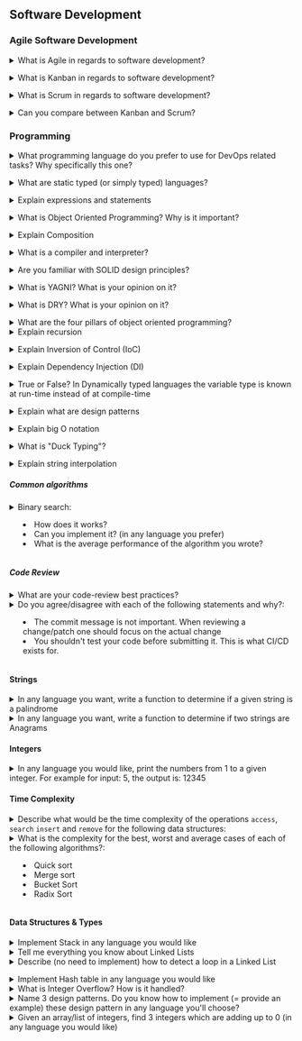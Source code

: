 ## Software Development

### Agile Software Development

<details>
<summary>What is Agile in regards to software development?</summary><br><b>

[Atlassian](https://www.atlassian.com/agile/kanban/kanban-vs-scrum): "is a structured and iterative approach to project management and product development. It recognizes the volatility of product development, and provides a methodology for self-organizing teams to respond to change without going off the rails."
</b></details>

<details>
<summary>What is Kanban in regards to software development?</summary><br><b>

* Kanban is an agile software development framework

* It focuses on having flexible and fluid process - no deadlines, fewer meetings, less formal roles
* While arguable, Kanban seems to fit better small teams rather than big teams who might benefit more from structurized process
</b></details>

<details>
<summary>What is Scrum in regards to software development?</summary><br><b>

* Scrum is an agile software development framework

* Fixed length iterations
* Requires the team to have roles like scrum master and product owner
</b></details>

<details>
<summary>Can you compare between Kanban and Scrum?</summary><br><b>

* Kanban is continuous, fluid and visualized process whereas Scrum is short and structured, where work is shipped during fixed intervals known as sprints


* Kanban is less structured compared to other frameworks like scrum
* Kanban is more visualized way of managing the development process
* Kanban has fewer meetings and formal roles compared to other frameworks like scrum
</b></details>

### Programming

<details>
<summary>What programming language do you prefer to use for DevOps related tasks? Why specifically this one?</summary><br><b>

For example, Python. It's multipurpose, easy-to-learn, continuously-evolving, and open-source. And it's very popular today
</b></details>

<details>
<summary>What are static typed (or simply typed) languages?</summary><br><b>

In static typed languages the variable type is known at compile-time instead of at run-time.
Such languages are: C, C++ and Java
</b></details>

<details>
<summary>Explain expressions and statements</summary><br><b>

An expression is anything that results in a value (even if the value is None). Basically, any sequence of literals so, you can say that a string, integer, list, ... are all expressions.

Statements are instructions executed by the interpreter like variable assignments, for loops and conditionals (if-else).
</b></details>

<details>
<summary>What is Object Oriented Programming? Why is it important?</summary><br><b>

[educative.io](https://www.educative.io/blog/object-oriented-programming) "Object-Oriented Programming (OOP) is a programming paradigm in computer science that relies on the concept of classes and objects. It is used to structure a software program into simple, reusable pieces of code blueprints (usually called classes), which are used to create individual instances of objects."

OOP is the mainstream paradigm today. Most of the big services are wrote with OOP
</b></details>

<details>
<summary>Explain Composition</summary><br><b>

Composition - ability to build a complex object from other objects
</b></details>

<details>
<summary>What is a compiler and interpreter?</summary><br><b>

[bzfar.org](https://www.bzfar.org/publ/algorithms_programming/programming_languages/translators_compiler_vs_interpetator/42-1-0-50)

Compiler:

"A compiler is a translator used to convert high-level programming language to low-level programming language.  It converts the whole program in one session and reports errors detected after the conversion. Compiler takes time to do its work as it translates high-level code to lower-level code all at once and then saves it to memory."

Interpreter:

"Just like a compiler, is a translator used to convert high-level programming language to low-level programming language. It converts the program line by line and reports errors detected at once, while doing the conversion. With this, it is easier to detect errors than in a compiler."
</b></details>

<details>
<summary>Are you familiar with SOLID design principles?</summary><br><b>

SOLID design principles are about:

* Make it easier to extend the functionality of the system
* Make the code more readable and easier to maintain

SOLID is:

* Single Responsibility - A class* should have one ~responsibility~ reason to change. It was edited by Robert Martin due to wrong understanding of principle
* Open-Closed - A class should be open for extension, but closed for modification. What this practically means is that you should extend functionality by adding a new code and not by modifying it. Your system should be separated into components so it can be easily extended without breaking everything
* Liskov Substitution - Any derived class should be able to substitute the its parent without altering its corrections. Practically, every part of the code will get the expected result no matter which part is using it
* Interface Segregation - A client should never depend on anything it doesn't uses. Big interfaces must be split to smaller interfaces if needed
* Dependency Inversion - High level modules should depend on abstractions, not low level modules

*there also can be module, component, entity, etc. Depends on project structure and programming language
</b></details>

<details>
<summary>What is YAGNI? What is your opinion on it?</summary><br><b>

YAGNI - You aren't gonna need it. You must add functionality that will be used. No need to add functionality that is not directly needed
</b></details>

<details>
<summary>What is DRY? What is your opinion on it?</summary><br><b>

DRY - Don't repeat yourself. Actually it means that you shouldn't duplicate logic and use functions/classes instead. But this must be done smartly and pay attention to the domain logic. Same code lines don't always mean duplication
</b></details>

<details>
<summary>What are the four pillars of object oriented programming?</summary><br><b>

* Abstraction - you don't need to know how this class implemented. You need to know what functionality does it provide (interface) and how to use it
* Encapsulation - keep fields for class purposes private (or protected) and provide public methods if needed. We must keep the data and code safe within the class itself
* Inheritance - gives ability to create class that shares some of attributes of existing classes
* Polymorphism - same methods in different contexts can do different things. Method overloading and overriding are some forms of polymorphism
</b></details>

<details>
<summary>Explain recursion</summary><br><b>

Recursion - process (or strategy), when function calls itself. It has recursive case and exit case. In recursive case we call function again, in exit case we finish function without calling it again. If we don't have exit case - function will work infinite, until memory overload or call stack limit
</b></details>

<details>
<summary>Explain Inversion of Control (IoC)</summary><br><b>

Inversion of Control - design principle, used to achieve loose coupling. You must use some abstraction layer to access some functionality (similar to SOLID Dependency Inversion)
</b></details>

<details>
<summary>Explain Dependency Injection (DI)</summary><br><b>

Dependency Injection - design pattern, used with IoC. Our object fields (dependencies) must be configurated by external objects
</b></details>

<details>
<summary>True or False? In Dynamically typed languages the variable type is known at run-time instead of at compile-time</summary><br><b>

True
</b></details>

<details>
<summary>Explain what are design patterns</summary><br><b>

[refactoring.guru](https://refactoring.guru/): "Design patterns are typical solutions to commonly occurring problems in software design. They are like pre-made blueprints that you can customize to solve a recurring design problem in your code."
</b></details>

<details>
<summary>Explain big O notation</summary><br><b>

[habr.com](https://habr.com/ru/post/559518/) "We can use Big O notation to compare and search different solutions to find which solution is best. The best solution is one that consumes less amount of time and space. Generally, time and space are two parameters that determine the efficiency of the algorithm.

 Big O Notation tells accurately how long an algorithm takes to run. It is a basic analysis of algorithm efficiency. It describes the execution time required. It depends on the size of input data that essentially passes in. Big O notation gives us algorithm complexity in terms of input size. For the large size of input data, the execution time will be slow as compared to the small size of input data. Big O notation is used to analyze space and time."
</b></details>

<details>
<summary>What is "Duck Typing"?</summary><br><b>

"When I see a bird that walks like a duck and swims like a duck and quacks like a duck, I call that bird a duck."

This is direction in programming, where we are checking properties of object, but not it's type
</b></details>

<details>
<summary>Explain string interpolation</summary><br><b>

String interpolation - process of evaluating of string literal. For example (JS):</b>
```js
const messages = 5;
console.log(`You have ${messages} new messages`); // You have 5 new messages 
```
</details>

##### Common algorithms

<details>
<summary>Binary search:

  * How does it works?
  * Can you implement it? (in any language you prefer)
  * What is the average performance of the algorithm you wrote?</summary><br><b>

It's a search algorithm used with sorted arrays/lists to find a target value by dividing the array each iteration and comparing the middle value to the target value. If the middle value is smaller than target value, then the target value is searched in the right part of the divided array, else in the left side. This continues until the value is found (or the array divided max times)

[python implementation](coding/python/binary_search.py)

The average performance of the above algorithm is O(log n). Best performance can be O(1) and worst O(log n).
</b></details>

##### Code Review

<details>
<summary>What are your code-review best practices?</summary><br><b>
</b></details>

<details>
<summary>Do you agree/disagree with each of the following statements and why?:

  * The commit message is not important. When reviewing a change/patch one should focus on the actual change
  * You shouldn't test your code before submitting it. This is what CI/CD exists for.</summary><br><b>
</b></details>

#### Strings

<details>
<summary>In any language you want, write a function to determine if a given string is a palindrome</summary><br><b>
</b></details>

<details>
<summary>In any language you want, write a function to determine if two strings are Anagrams </summary><br><b>
</b></details>

#### Integers

<details>
<summary>In any language you would like, print the numbers from 1 to a given integer. For example for input: 5, the output is: 12345</summary><br><b>
</b></details>

#### Time Complexity

<details>
<summary>Describe what would be the time complexity of the operations <code>access</code>, <code>search</code> <code>insert</code> and <code>remove</code> for the following data structures:</summary><br><b>

  * Stack
  * Queue
  * Linked List
  * Binary Search Tree
</b></details>

<details>
<summary>What is the complexity for the best, worst and average cases of each of the following algorithms?:

  * Quick sort
  * Merge sort
  * Bucket Sort
  * Radix Sort</summary><br><b>
</b></details>

#### Data Structures & Types

<details>
<summary>Implement Stack in any language you would like</summary><br><b>
</b></details>

<details>
<summary>Tell me everything you know about Linked Lists</summary><br><b>

  * A linked list is a data structure
  * It consists of a collection of nodes. Together these nodes represent a sequence
  * Useful for use cases where you need to insert or remove an element from any position of the linked list
  * Some programming languages don't have linked lists as a built-in data type (like Python for example) but it can be easily implemented
</b></details>

<details>
<summary>Describe (no need to implement) how to detect a loop in a Linked List</summary><br><b>

There are multiple ways to detect a loop in a linked list. I'll mention three here:

Worst solution:<br>
Two pointers where one points to the head and one points to the last node. Each time you advance the last pointer by one and check whether the distance between head pointer to the moved pointer is bigger than the last time you measured the same distance (if not, you have a loop).<br>
The reason it's probably the worst solution, is because time complexity here is O(n^2)

Decent solution:<br>

Create an hash table and start traversing the linked list. Every time you move, check whether the node you moved to is in the hash table. If it isn't, insert it to the hash table. If you do find at any point the node in the hash table, it means you have a loop. When you reach None/Null, it's the end and you can return "no loop" value.
This one is very easy to implement (just create a hash table, update it and check whether the node is in the hash table every time you move to the next node) but since the auxiliary space is O(n) because you create a hash table then, it's not the best solution

Good solution:<br>
Instead of creating a hash table to document which nodes in the linked list you have visited, as in the previous solution, you can modify the Linked List (or the Node to be precise) to have a "visited" attribute. Every time you visit a node, you set "visited" to True.<br>
Time compleixty is O(n) and Auxiliary space is O(1), so it's a good solution but the only problem, is that you have to modify the Linked List.

Best solution:<br>
You set two pointers to traverse the linked list from the beginning. You move one pointer by one each time and the other pointer by two. If at any point they meet, you have a loop. This solution is also called "Floyd's Cycle-Finding"<br>
Time complexity is O(n) and auxiliary space is O(1). Perfect :)
</b></details>

<details>
<summary>Implement Hash table in any language you would like</summary><br><b>
</b></details>

<details>
<summary>What is Integer Overflow? How is it handled?</summary><br><b>
</b></details>

<details>
<summary>Name 3 design patterns. Do you know how to implement (= provide an example) these design pattern in any language you'll choose?</summary><br><b>
</b></details>

<details>
<summary>Given an array/list of integers, find 3 integers which are adding up to 0 (in any language you would like)</summary><br><b>

```
def find_triplets_sum_to_zero(li):
    li = sorted(li)
    for i, val in enumerate(li):
        low, up = 0, len(li)-1
        while low < i < up:
            tmp = var + li[low] + li[up]
            if tmp > 0:
                up -= 1
            elif tmp < 0:
                low += 1
            else:
                yield li[low], val, li[up]
                low += 1
                up -= 1
```
</b></details>
